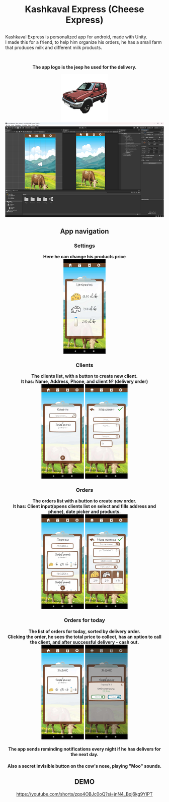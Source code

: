 ﻿# <p align="center">Kashkaval Express (Cheese Express)</p>
<p>Kashkaval Express is personalized app for android, made with Unity.
<br> I made this for a friend, to help him organize his orders, he has a small farm that produces milk and different milk products.</p>
<br>

**<center>The app logo is the jeep he used for the delivery.**
<center><img alt="logo" height="150" src="Screenshots/1.png"/>

<img alt="unity" height="300" src="Screenshots/2.png"/>

## App navigation

### Settings
**Here he can change his products price**
<br>
<img alt="unity" height="300" src="Screenshots/3.png"/>

### Clients
**The clients list, with a button to create new client.**
<br>
**It has: Name, Address, Phone, and client № (delivery order)**
<br>
<img alt="unity" height="300" src="Screenshots/5.png"/>
<img alt="unity" height="300" src="Screenshots/4.png"/>

### Orders
**The orders list with a button to create new order.**
<br>
**It has: Client input(opens clients list on select and fills address and phone), date picker and products.**
<br>
<img alt="unity" height="300" src="Screenshots/7.png"/>
<img alt="unity" height="300" src="Screenshots/6.png"/>

### Orders for today
**The list of orders for today, sorted by delivery order.**
<br>
**Clicking the order, he sees the total price to collect, has an option to call the client, and after successful delivery - cash out.**
<br>
<img alt="unity" height="300" src="Screenshots/8.png"/>
<img alt="unity" height="300" src="Screenshots/9.png"/>

#### The app sends reminding notifications every night if he has delivers for the next day.
#### Also a secret invisible button on the cow's nose, playing "Moo" sounds.

## DEMO
https://youtube.com/shorts/zqo4OBJc0oQ?si=jnN4_Bqj6kg9YIPT